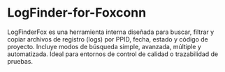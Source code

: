 # LogFinder-for-Foxconn
LogFinderFox es una herramienta interna diseñada para buscar, filtrar y copiar archivos de registro (logs) por PPID, fecha, estado y código de proyecto. Incluye modos de búsqueda simple, avanzada, múltiple y automatizada. Ideal para entornos de control de calidad o trazabilidad de pruebas.
